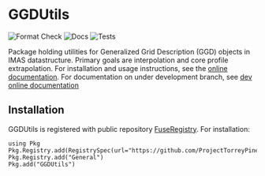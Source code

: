 # GGDUtils

![Format Check](https://github.com/ProjectTorreyPines/GGDUtils.jl/actions/workflows/format_check.yml/badge.svg)
![Docs](https://github.com/ProjectTorreyPines/GGDUtils.jl/actions/workflows/make_docs.yml/badge.svg)
![Tests](https://github.com/ProjectTorreyPines/GGDUtils.jl/actions/workflows/test.yml/badge.svg)

Package holding utilities for Generalized Grid Description (GGD) objects in IMAS datastructure. Primary goals are interpolation and core profile extrapolation. For installation and usage instructions, see the [online documentation](https://projecttorreypines.github.io/GGDUtils.jl/stable). For documentation on under development branch, see [dev online documentation](https://projecttorreypines.github.io/GGDUtils.jl/dev)

## Installation

GGDUtils is registered with public repository [FuseRegistry](https://github.com/ProjectTorreyPines/FuseRegistry.jl/). For installation:

```
using Pkg
Pkg.Registry.add(RegistrySpec(url="https://github.com/ProjectTorreyPines/FuseRegistry.jl.git"))
Pkg.Registry.add("General")
Pkg.add("GGDUtils")
```
